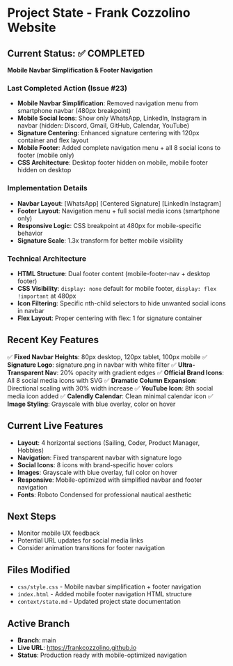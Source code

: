 # Project State - Frank Cozzolino Website

## Current Status: ✅ COMPLETED
**Mobile Navbar Simplification & Footer Navigation**

### Last Completed Action (Issue #23)
- **Mobile Navbar Simplification**: Removed navigation menu from smartphone navbar (480px breakpoint)
- **Mobile Social Icons**: Show only WhatsApp, LinkedIn, Instagram in navbar (hidden: Discord, Gmail, GitHub, Calendar, YouTube)
- **Signature Centering**: Enhanced signature centering with 120px container and flex layout
- **Mobile Footer**: Added complete navigation menu + all 8 social icons to footer (mobile only)
- **CSS Architecture**: Desktop footer hidden on mobile, mobile footer hidden on desktop

### Implementation Details
- **Navbar Layout**: [WhatsApp] [Centered Signature] [LinkedIn Instagram] 
- **Footer Layout**: Navigation menu + full social media icons (smartphone only)
- **Responsive Logic**: CSS breakpoint at 480px for mobile-specific behavior
- **Signature Scale**: 1.3x transform for better mobile visibility

### Technical Architecture
- **HTML Structure**: Dual footer content (mobile-footer-nav + desktop footer)
- **CSS Visibility**: `display: none` default for mobile footer, `display: flex !important` at 480px
- **Icon Filtering**: Specific nth-child selectors to hide unwanted social icons in navbar
- **Flex Layout**: Proper centering with flex: 1 for signature container

## Recent Key Features
✅ **Fixed Navbar Heights**: 80px desktop, 120px tablet, 100px mobile
✅ **Signature Logo**: signature.png in navbar with white filter
✅ **Ultra-Transparent Nav**: 20% opacity with gradient edges
✅ **Official Brand Icons**: All 8 social media icons with SVG
✅ **Dramatic Column Expansion**: Directional scaling with 30% width increase
✅ **YouTube Icon**: 8th social media icon added
✅ **Calendly Calendar**: Clean minimal calendar icon
✅ **Image Styling**: Grayscale with blue overlay, color on hover

## Current Live Features
- **Layout**: 4 horizontal sections (Sailing, Coder, Product Manager, Hobbies)
- **Navigation**: Fixed transparent navbar with signature logo
- **Social Icons**: 8 icons with brand-specific hover colors
- **Images**: Grayscale with blue overlay, full color on hover
- **Responsive**: Mobile-optimized with simplified navbar and footer navigation
- **Fonts**: Roboto Condensed for professional nautical aesthetic

## Next Steps
- Monitor mobile UX feedback
- Potential URL updates for social media links
- Consider animation transitions for footer navigation

## Files Modified
- `css/style.css` - Mobile navbar simplification + footer navigation
- `index.html` - Added mobile footer navigation HTML structure
- `context/state.md` - Updated project state documentation

## Active Branch
- **Branch**: main
- **Live URL**: https://frankcozzolino.github.io
- **Status**: Production ready with mobile-optimized navigation